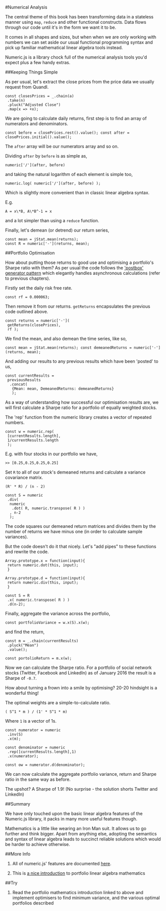 #Numerical Analysis

The central theme of this book has been transforming data in a stateless manner using `map`, `reduce` and other functional constructs. Data flows through our code until it's in the form we want it to be.

It comes in all shapes and sizes, but when when we are only working with numbers we can set aside our usual functional programming syntax and pick up familiar mathematical linear algebra tools instead.

Numeric.js is a library chock full of the numerical analysis tools you'd expect plus a few handy extras.

##Keeping Things Simple

As per usual, let's extract the close prices from the price data we usually request from Quandl.

~~~~~~~~
const closesPrices = _.chain(a)
 .take(n)
 .pluck("Adjusted Close")
 .map(x => +x);
~~~~~~~~

We are going to calculate daily returns, first step is to find an array of numerators and denominators.

`const before = closePrices.rest().value();
const after = closePrices.initial().value();`

The `after` array will be our numerators array and so on.

Dividing `after` by `before` is as simple as,

`numeric['/'](after, before)`

and taking the natural logarithm of each element is simple too,

`numeric.log( numeric['/'](after, before) );`

Which is slightly more convenient than in classic linear algebra syntax.

E.g.

~~~~~~~~
A = x\*B, A\*B^-1 = x
~~~~~~~~

and a lot simpler than using a `reduce` function.

Finally, let's demean (or detrend) our return series,

~~~~~~~~
const mean = jStat.mean(returns);
const R = numeric['-'](returns, mean);
~~~~~~~~

##Portfolio Optimisation

How about putting those returns to good use and optimising a portfolio's Sharpe ratio with them? As per usual the code follows the ['postbox' generator pattern](http://blog.johnorford.com/2015/11/08/the-waiting-game/) which elegantly handles asynchronous calculations (refer to previous chapters).

Firstly set the daily risk free rate.

`const rf = 0.000063;`

Then remove it from our returns. `getReturns` encapsulates the previous code outlined above.

~~~~~~~~
const returns = numeric['-'](
 getReturns(closePrices),
 rf );
~~~~~~~~

We find the mean, and also demean the time series, like so,

`const mean = jStat.mean(returns);
const demeanedReturns = numeric['-'](returns, mean);`

And adding our results to any previous results which have been 'posted' to us,

~~~~~~~~
const currentResults = 
 previousResults
  .concat(
   {Mean: mean, DemeanedReturns: demeanedReturns}
   );
~~~~~~~~

As a way of understanding how successful our optimisation results are, we will first calculate a Sharpe ratio for a portfolio of equally weighted stocks.

The 'rep' function from the numeric library creates a vector of repeated numbers.

~~~~~~~~
const w = numeric.rep(
 [currentResults.length],
 1/currentResults.length
 );
~~~~~~~~

E.g. with four stocks in our portfolio we have,

`>> [0.25,0.25,0.25,0.25]`

Set `R` to all of our stock's demeaned returns and calculate a variance covariance matrix.

`(R' * R) / (n - 2)`

~~~~~~~~
const S = numeric
 .div(
  numeric
   .dot( R, numeric.transpose( R ) )
  , n-2
  );
~~~~~~~~

The code squares our demeaned return matrices and divides them by the number of returns we have minus one (in order to calculate sample variances).

But the code doesn't do it that nicely. Let's "add pipes" to these functions and rewrite the code.

~~~~~~~~
Array.prototype.x = function(input){
 return numeric.dot(this, input);
 }
~~~~~~~~

~~~~~~~~
Array.prototype.d = function(input){
 return numeric.div(this, input);
 }
~~~~~~~~

~~~~~~~~
const S = R
 .x( numeric.transpose( R ) )
 .d(n-2);
~~~~~~~~

Finally, aggregate the variance across the portfolio,

~~~~~~~~
const portfolioVariance = w.x(S).x(w);
~~~~~~~~

and find the return,

~~~~~~~~
const m = _.chain(currentResults)
 .pluck("Mean")
 .value();
~~~~~~~~
~~~~~~~~
const portolioReturn = m.x(w);
~~~~~~~~

Now we can calculate the Sharpe ratio. For a portfolio of social network stocks (Twitter, Facebook and LinkedIn) as of January 2016 the result is a Sharpe of `-0.7`.

How about turning a frown into a smile by optimising? 20-20 hindsight is a wonderful thing!

The optimal weights are a simple-to-calculate ratio.

~~~~~~~~
( S^1 * m ) / (1' * S^1 * m)
~~~~~~~~

Where `1` is a vector of 1s.

~~~~~~~~
const numerator = numeric
 .inv(S)
 .x(m);
~~~~~~~~
~~~~~~~~
const denominator = numeric
 .rep([currentResults.length],1)
 .x(numerator);
~~~~~~~~
~~~~~~~~
const ow = numerator.d(denominator);
~~~~~~~~

We can now calculate the aggregate portfolio variance, return and Sharpe ratio in the same way as before.

The upshot? A Sharpe of 1.9! (No surprise - the solution shorts Twitter and LinkedIn)

##Summary

We have only touched upon the basic linear algebra features of the Numeric.js library, it packs in many more useful features though.

Mathematics is a little like wearing an Iron Man suit. It allows us to go further and think bigger. Apart from anything else, adopting the semantics and syntax of linear algebra leads to succinct reliable solutions which would be harder to achieve otherwise.

##More Info

1) All of numeric.js' features are documented [here](http://www.numericjs.com/documentation.html).

2) This is [a nice introduction](http://faculty.washington.edu/ezivot/econ424/portfolioTheoryMatrix.pdf) to portfolio linear algebra mathematics

##Try

1) Read the portfolio mathematics introduction linked to above and implement optimisers to find minimum variance, and the various optimal portfolios described
